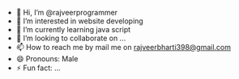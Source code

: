 - 👋 Hi, I’m @rajveerprogrammer
- 👀 I’m interested in website developing 
- 🌱 I’m currently learning java script
- 💞️ I’m looking to collaborate on ...
- 📫 How to reach me by mail me on rajveerbharti398@gmail.com
- 😄 Pronouns: Male
- ⚡ Fun fact: ...

<!---
rajveerprogrammer/rajveerprogrammer is a ✨ special ✨ repository because its `README.md` (this file) appears on your GitHub profile.
You can click the Preview link to take a look at your changes.
--->
